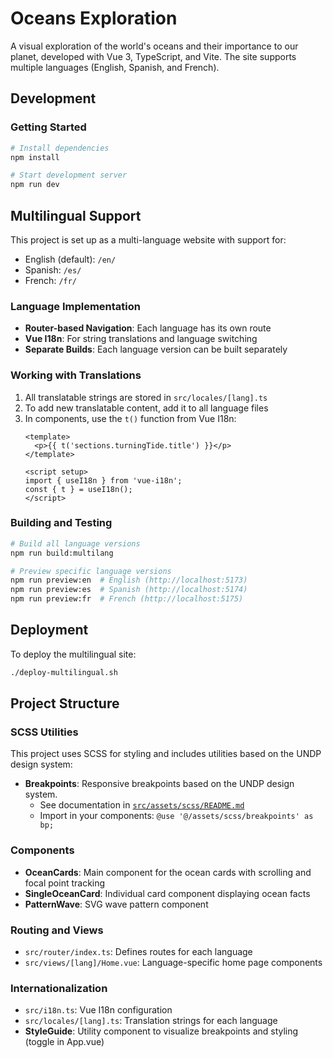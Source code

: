 # Oceans Exploration

A visual exploration of the world's oceans and their importance to our planet, developed with Vue 3, TypeScript, and Vite. The site supports multiple languages (English, Spanish, and French).

## Development

### Getting Started

```bash
# Install dependencies
npm install

# Start development server
npm run dev
```

## Multilingual Support

This project is set up as a multi-language website with support for:

- English (default): `/en/`
- Spanish: `/es/`
- French: `/fr/`

### Language Implementation

- **Router-based Navigation**: Each language has its own route
- **Vue I18n**: For string translations and language switching
- **Separate Builds**: Each language version can be built separately

### Working with Translations

1. All translatable strings are stored in `src/locales/[lang].ts`
2. To add new translatable content, add it to all language files
3. In components, use the `t()` function from Vue I18n:
   ```vue
   <template>
     <p>{{ t('sections.turningTide.title') }}</p>
   </template>
   
   <script setup>
   import { useI18n } from 'vue-i18n';
   const { t } = useI18n();
   </script>
   ```

### Building and Testing

```bash
# Build all language versions
npm run build:multilang

# Preview specific language versions
npm run preview:en  # English (http://localhost:5173)
npm run preview:es  # Spanish (http://localhost:5174)
npm run preview:fr  # French (http://localhost:5175)
```

## Deployment

To deploy the multilingual site:

```bash
./deploy-multilingual.sh
```

## Project Structure

### SCSS Utilities

This project uses SCSS for styling and includes utilities based on the UNDP design system:

- **Breakpoints**: Responsive breakpoints based on the UNDP design system.
  - See documentation in [`src/assets/scss/README.md`](./src/assets/scss/README.md)
  - Import in your components: `@use '@/assets/scss/breakpoints' as bp;`

### Components

- **OceanCards**: Main component for the ocean cards with scrolling and focal point tracking
- **SingleOceanCard**: Individual card component displaying ocean facts
- **PatternWave**: SVG wave pattern component

### Routing and Views

- `src/router/index.ts`: Defines routes for each language
- `src/views/[lang]/Home.vue`: Language-specific home page components

### Internationalization

- `src/i18n.ts`: Vue I18n configuration
- `src/locales/[lang].ts`: Translation strings for each language
- **StyleGuide**: Utility component to visualize breakpoints and styling (toggle in App.vue)
